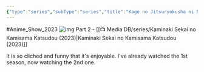 ```yaml
---
{"type":"series","subType":"series","title":"Kage no Jitsuryokusha ni Naritakute!","englishTitle":"The Eminence in Shadow","year":2022,"dataSource":"MALAPI","url":"https://myanimelist.net/anime/48316/Kage_no_Jitsuryokusha_ni_Naritakute","id":48316,"genres":["Action","Comedy","Fantasy"],"studios":["Nexus"],"episodes":20,"duration":"23 min per ep","onlineRating":8.31,"actors":null,"image":"https://cdn.myanimelist.net/images/anime/1874/121869.jpg","released":true,"streamingServices":["HIDIVE","Animax Korea","Anime Digital Network","Bilibili","Bilibili Global","Laftel"],"airing":true,"airedFrom":"05/10/2022","airedTo":"15/02/2023","watched":false,"lastWatched":"","personalRating":0,"tags":["mediaDB/tv/series"],"dg-publish":true,"dateWatched":"2023-11-20","rating":"⭐ 8","Hours":7.6,"status":"🟢 watched","permalink":"/media-db/series/kage-no-jitsuryokusha-ni-naritakute-2022/","dgPassFrontmatter":true,"noteIcon":"3","created":"2023-11-14T21:08:36.371+05:30","updated":"2023-12-15T08:30:05.966+05:30"}
---
```


#Anime_Show_2023 
![img](https://cdn.myanimelist.net/images/anime/1874/121869.jpg)
Part 2 - [[📺 Media DB/series/Kaminaki Sekai no Kamisama Katsudou (2023)\|Kaminaki Sekai no Kamisama Katsudou (2023)]]

It is so cliched and funny that it's enjoyable.
I've already watched the 1st season, now watching the 2nd one.
